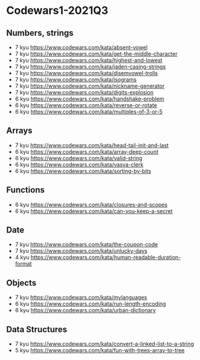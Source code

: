 # Codewars1-2021Q3

## Numbers, strings

* 7 kyu https://www.codewars.com/kata/absent-vowel
* 7 kyu https://www.codewars.com/kata/get-the-middle-character
* 7 kyu https://www.codewars.com/kata/highest-and-lowest
* 7 kyu https://www.codewars.com/kata/jaden-casing-strings
* 7 kyu https://www.codewars.com/kata/disemvowel-trolls
* 7 kyu https://www.codewars.com/kata/isograms
* 7 kyu https://www.codewars.com/kata/nickname-generator
* 7 kyu https://www.codewars.com/kata/digits-explosion
* 6 kyu https://www.codewars.com/kata/handshake-problem
* 6 kyu https://www.codewars.com/kata/reverse-or-rotate
* 6 kyu https://www.codewars.com/kata/multiples-of-3-or-5

## Arrays

* 7 kyu https://www.codewars.com/kata/head-tail-init-and-last
* 6 kyu https://www.codewars.com/kata/array-deep-count
* 6 kyu https://www.codewars.com/kata/valid-string
* 6 kyu https://www.codewars.com/kata/vasya-clerk
* 6 kyu https://www.codewars.com/kata/sorting-by-bits

## Functions

* 6 kyu https://www.codewars.com/kata/closures-and-scopes
* 6 kyu https://www.codewars.com/kata/can-you-keep-a-secret

## Date

* 7 kyu https://www.codewars.com/kata/the-coupon-code
* 7 kyu https://www.codewars.com/kata/unlucky-days
* 4 kyu https://www.codewars.com/kata/human-readable-duration-format

## Objects

* 7 kyu https://www.codewars.com/kata/mylanguages
* 6 kyu https://www.codewars.com/kata/run-length-encoding
* 6 kyu https://www.codewars.com/kata/urban-dictionary

## Data Structures

* 7 kyu https://www.codewars.com/kata/convert-a-linked-list-to-a-string
* 5 kyu https://www.codewars.com/kata/fun-with-trees-array-to-tree
